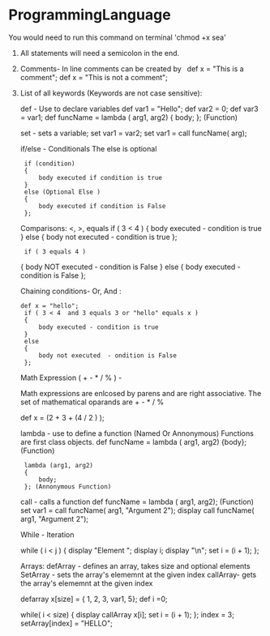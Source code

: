 # ProgrammingLanguage

You would need to run this command on terminal  'chmod +x sea'

1. All statements will need a semicolon in the end.

2. Comments- In line comments can be created by `
    `def x = "This is a comment";
    def x = "This is not a comment";

3. List of all keywords (Keywords are not case sensitive): 

    def - Use to declare variables
        def var1 = "Hello";
        def var2 = 0;
        def var3 = var1;
        def funcName = lambda ( arg1, arg2)
        {
            body;
        }; (Function)

    set - sets a variable;
        set var1 = var2;
        set var1 = call funcName( arg);

   
    
    if/else - Conditionals
    The else is optional 
       
        if (condition)
        {
            body executed if condition is true
        } 
        else (Optional Else )
        {
            body executed if condition is False
        }; 

     Comparisons: <, >, equals
      if ( 3 < 4 )
    {
        body executed - condition is true
    } 
    else 
    {
        body not executed  - condition is true
    };

        if ( 3 equals 4 )
    {
        body NOT executed - condition is False
    } 
    else 
    {
        body executed  - condition is False
    };
    

    Chaining conditions-  Or, And :

       def x = "hello";
        if ( 3 < 4  and 3 equals 3 or "hello" equals x )
        {
            body executed - condition is true
        } 
        else 
        {
            body not executed  - ondition is False
        }; 

   



    Math Expression (  + - * / % ) - 

    Math expressions are enlcosed by parens and are right associative.
    The set of mathematical oparands are + - * / %
    
    def x =  (2 + 3 + (4 / 2 ) );


    lambda - use to define a function (Named Or Annonymous)
    Functions are first class objects.
        def funcName = lambda ( arg1, arg2)
        {body}; (Function)

        lambda (arg1, arg2)
        {
            body;
        }; (Annonymous Function)

    call - calls a function
        def funcName = lambda ( arg1, arg2); (Function)
        set var1 = call funcName( arg1, "Argument 2");
        display call funcName( arg1, "Argument 2");

    While - Iteration 

	while ( i < j )
	{
	display "Element ";
	display i;
	display "\n";
	set i = (i + 1);
	};

    Arrays:
    defArray - defines an array, takes size and optional elements
    SetArray - sets the array's elememnt at the given index
    callArray- gets the array's elememnt at the given index
    

    defarray x[size] = { 1, 2, 3, var1, 5};
    def i =0;

    while( i < size)
    {
    display callArray x[i];
     set i = (i + 1);
    };
    index = 3;
    setArray[index] = "HELLO";